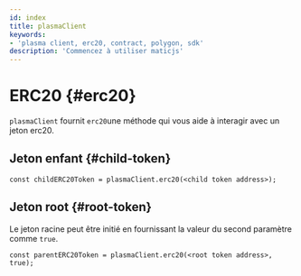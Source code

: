 ```yaml
---
id: index
title: plasmaClient
keywords:
- 'plasma client, erc20, contract, polygon, sdk'
description: 'Commencez à utiliser maticjs'
---
```


# ERC20 {#erc20}

`plasmaClient` fournit `erc20`une méthode qui vous aide à interagir avec un jeton erc20.

## Jeton enfant {#child-token}

```
const childERC20Token = plasmaClient.erc20(<child token address>);
```

## Jeton root {#root-token}

Le jeton racine peut être initié en fournissant la valeur du second paramètre comme `true`.

```
const parentERC20Token = plasmaClient.erc20(<root token address>, true);
```
